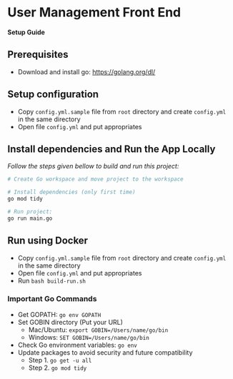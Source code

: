 # User Management Front End

**Setup Guide**

## Prerequisites

- Download and install go: https://golang.org/dl/

## Setup configuration

- Copy `config.yml.sample` file from `root` directory and create `config.yml` in the same directory
- Open file `config.yml` and put appropriates

## Install dependencies and Run the App Locally

*Follow the steps given bellow to build and run this project:*

```bash
# Create Go workspace and move project to the workspace

# Install dependencies (only first time)
go mod tidy

# Run project:
go run main.go
```

## Run using Docker

- Copy `config.yml.sample` file from `root` directory and create `config.yml` in the same directory
- Open file `config.yml` and put appropriates
- Run `bash build-run.sh`

### Important Go Commands

- Get GOPATH: `go env GOPATH`
- Set GOBIN directory (Put your URL)
    - Mac/Ubuntu: `export GOBIN=/Users/name/go/bin`
    - Windows: `SET GOBIN=/Users/name/go/bin`
- Check Go environment variables: `go env`
- Update packages to avoid security and future compatibility
    - Step 1. `go get -u all`
    - Step 2. `go mod tidy`



